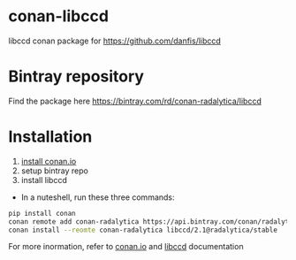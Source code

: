 # conan-libccd
libccd conan package for https://github.com/danfis/libccd

# Bintray repository
Find the package here https://bintray.com/rd/conan-radalytica/libccd

# Installation 
1. [install conan.io](https://docs.conan.io/en/latest/installation.html) 
2. setup bintray repo
3. install libccd
* In a nuteshell, run these three commands:
```bash
pip install conan
conan remote add conan-radalytica https://api.bintray.com/conan/radalytica/conan-radalytica
conan install --reomte conan-radalytica libccd/2.1@radalytica/stable
```

For more inormation, refer to [conan.io](https://docs.conan.io/en/latest/) and [libccd](https://github.com/danfis/libccd) documentation
